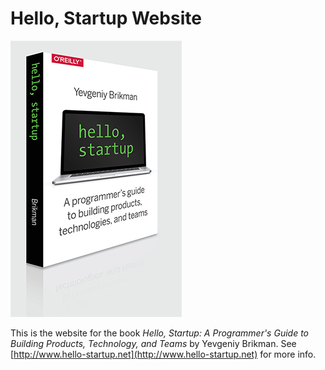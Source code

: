 Hello, Startup Website
==================

![Hello, Startup Cover](/images/book-3d-small.png)

This is the website for the book *Hello, Startup: A Programmer's Guide to Building 
Products, Technology, and Teams* by Yevgeniy Brikman. See 
[http://www.hello-startup.net](http://www.hello-startup.net) for more info.
